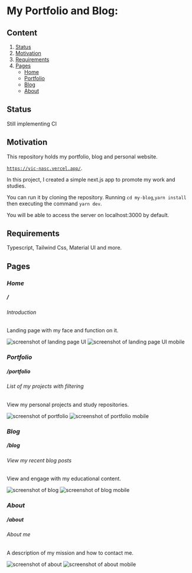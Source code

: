 # My Portfolio and Blog:

## Content

1. [Status](#Status)
2. [Motivation](#Motivation) 
3. [Requirements](#Requirements)
4. [Pages](#Pages)
    - [Home](#Home)
    - [Portfolio](#Portfolio)
    - [Blog](#Blog)
    - [About](#About)

## Status

Still implementing CI

<!-- ![example workflow](https://github.com/vix993/letmeask/actions/workflows/test_on_push.yml/badge.svg) -->

## Motivation

This repository holds my portfolio, blog and personal website.

[`https://vic-nasc.vercel.app/`](https://vic-nasc.vercel.app/).

In this project, I created a simple next.js app to promote my work and studies.

You can run it by cloning the repository. Running `cd my-blog`,`yarn install` then executing the command `yarn dev`.

You will be able to access the server on localhost:3000 by default.

## Requirements

Typescript, Tailwind Css, Material UI and more.

## Pages
### *Home*

##### /

###### Introduction

Landing page with my face and function on it.

<img src="./presentation/screenshotLanding.png" alt="screenshot of landing page UI"/>
<img src="./presentation/screenshotLandingMb.png" alt="screenshot of landing page UI mobile"/>

### *Portfolio*

##### /portfolio

###### List of my projects with filtering

View my personal projects and study repositories.

<img src="./presentation/screenshotPortfolio.png" alt="screenshot of portfolio"/>
<img src="./presentation/screenshotPortfolioMb.png" alt="screenshot of portfolio mobile"/>

### *Blog*

##### /blog

###### View my recent blog posts

View and engage with my educational content.

<img src="./presentation/screenshotBlog.png" alt="screenshot of blog"/>
<img src="./presentation/screenshotBlogMb.png" alt="screenshot of blog mobile"/>

### *About*

##### /about

###### About me

A description of my mission and how to contact me.

<img src="./presentation/screenshotAbout.png" alt="screenshot of about"/>
<img src="./presentation/screenshotAboutMb.png" alt="screenshot of about mobile"/>
